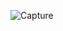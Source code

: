 ![Capture](https://github.com/yuankong666/Ultimate-RAT-Collection/assets/128066597/51f2f84c-01d9-4057-a691-5a707f48d1e5)
